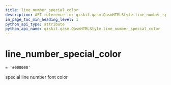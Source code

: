 ```yaml
---
title: line_number_special_color
description: API reference for qiskit.qasm.QasmHTMLStyle.line_number_special_color
in_page_toc_min_heading_level: 1
python_api_type: attribute
python_api_name: qiskit.qasm.QasmHTMLStyle.line_number_special_color
---
```


# line\_number\_special\_color

<span id="qiskit.qasm.QasmHTMLStyle.line_number_special_color" />

`= '#000000'`

special line number font color

